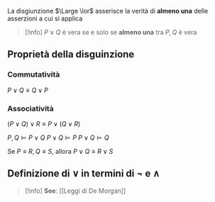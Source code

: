 La disgiunzione $\Large \lor$ asserisce la verità di **almeno una** delle asserzioni a cui si applica

> [!info]
> $P \lor Q$ è vera se e solo se **almeno una** tra $P, Q$ è vera

## Proprietà della disguinzione
### Commutatività
$P \lor Q \equiv Q \lor P$

### Associatività
$(P \lor Q) \lor R \equiv P \lor (Q \lor R)$

$P, Q \vDash P \lor Q$
$P \lor Q \vDash P$
$P \lor Q \vDash Q$

Se $P \equiv R, Q \equiv S$, allora $P \lor Q \equiv R \lor S$

## Definizione di $\lor$ in termini di $\lnot$ e $\land$
> [!info]
> **See**: [[Leggi di De Morgan]]

